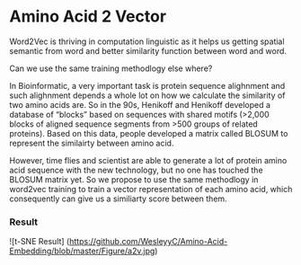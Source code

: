 # Amino Acid 2 Vector

Word2Vec is thriving in computation linguistic as it helps us getting spatial semantic from word and better similarity function between word and word.

Can we use the same training methodlogy else where?

In Bioinformatic, a very important task is protein sequence alighnment and such alighnment depends a whole lot on how we calculate the similarity of two amino acids are. So in the 90s, Henikoff and Henikoff developed a database of “blocks” based on sequences with shared motifs (>2,000 blocks of aligned sequence segments from >500 groups of related proteins). Based on this data, people developed a matrix called BLOSUM to represent the similairty between amino acid.

However, time flies and scientist are able to generate a lot of protein amino acid sequence with the new technology, but no one has touched the BLOSUM matrix yet. So we propose to use the same methodlogy in word2vec training to train a vector representation of each amino acid, which consequently can give us a similiarty score between them.

### Result
![t-SNE Result]
(https://github.com/WesleyyC/Amino-Acid-Embedding/blob/master/Figure/a2v.jpg)

